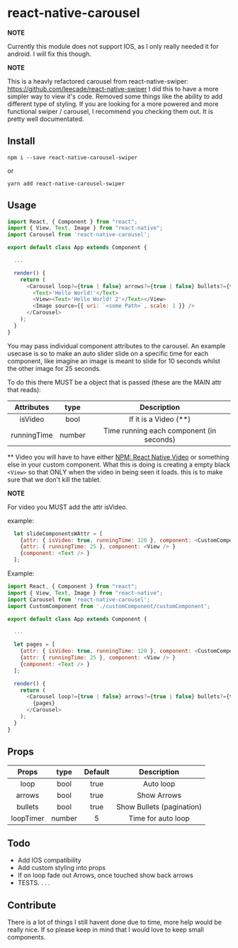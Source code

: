 # react-native-carousel

**NOTE**

Currently this module does not support IOS, as I only really needed it for android. I will fix this though.

**NOTE**

This is a heavly refactored carousel from react-native-swiper: https://github.com/leecade/react-native-swiper
I did this to have a more simpler way to view it's code. Removed some things like the ability to add different type of styling.
If you are looking for a more powered and more functional swiper / carousel, I recommend you checking them out. It is pretty well documentated.

## Install

`npm i --save react-native-carousel-swiper`

or

`yarn add react-native-carousel-swiper`

## Usage

```javascript
import React, { Component } from "react";
import { View, Text, Image } from "react-native";
import Carousel from 'react-native-carousel';

export default class App extends Component {

  ...

  render() {
    return (
      <Carousel loop?={true | false} arrows?={true | false} bullets?={true | false}  loopTimer?={ number } >
        <Text>'Hello World!'</Text>
        <View><Text>'Hello World! 2'</Text></View>
        <Image source={{ uri: `<some Path>`, scale: 1 }} />
      </Carousel>
    );
  }
}
```

You may pass individual component attributes to the carousel.
An example usecase is so to make an auto slider slide on a specific time for each component,
like imagine an image is meant to slide for 10 seconds whilst the other image for 25 seconds.

To do this there MUST be a object that is passed (these are the MAIN attr that reads):

| Attributes  |  type  |               Description                |
| :---------: | :----: | :--------------------------------------: |
|   isVideo   |  bool  |         If it is a Video (\*\*)          |
| runningTime | number | Time running each component (in seconds) |

\*\* Video you will have to have either [NPM: React Native Video](https://www.npmjs.com/package/react-native-video) or something else in your custom component.
What this is doing is creating a empty black `<View>` so that ONLY when the video in being seen it loads. this is to make sure that we don't kill the tablet.

**NOTE**

For video you MUST add the attr isVideo.

example:

```javascript
  let slideComponentsWAttr = [
    {attr: { isVideo: true, runningTime: 120 }, component: <CustomComponent /> }
    {attr: { runningTime: 25 }, component: <View /> }
    {component: <Text /> }
  ];
```

Example:

```javascript
import React, { Component } from "react";
import { View, Text, Image } from "react-native";
import Carousel from 'react-native-carousel';
import CustomComponent from './customComponent/customComponent';

export default class App extends Component {

  ...

  let pages = [
    {attr: { isVideo: true, runningTime: 120 }, component: <CustomComponent /> }
    {attr: { runningTime: 25 }, component: <View /> }
    {component: <Text /> }
  ];

  render() {
    return (
      <Carousel loop?={true | false} arrows?={true | false} bullets?={true | false}  loopTimer?={ number } >
        {pages}
      </Carousel>
    );
  }
}
```

## Props

|   Props   |  type  | Default |        Description        |
| :-------: | :----: | :-----: | :-----------------------: |
|   loop    |  bool  |  true   |         Auto loop         |
|  arrows   |  bool  |  true   |        Show Arrows        |
|  bullets  |  bool  |  true   | Show Bullets (pagination) |
| loopTimer | number |    5    |    Time for auto loop     |

## Todo

- Add IOS compatibility
- Add custom styling into props
- If on loop fade out Arrows, once touched show back arrows
- TESTS. . . .

## Contribute

There is a lot of things I still havent done due to time, more help would be really nice.
If so please keep in mind that I would love to keep small components.
